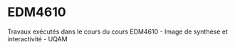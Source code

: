 # EDM4610
Travaux exécutés dans le cours du cours EDM4610 -  Image de synthèse et interactivité - UQAM
